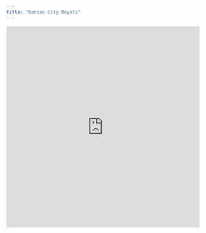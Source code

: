 ```yaml
---
title: "Kansas City Royals"
---
```


<iframe id="igraph" scrolling="no" style="border:none;" seamless="seamless" src="https://fancygama.github.io/ss_plots/KCR.html" height="525" width="100%"></iframe>